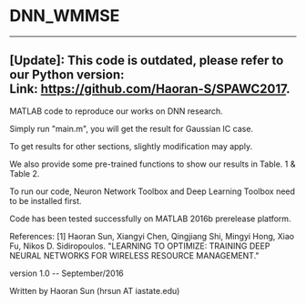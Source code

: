 # DNN_WMMSE

---------------------------------------------------------------------
[Update]: This code is outdated, please refer to our Python version:  
Link: https://github.com/Haoran-S/SPAWC2017.
---------------------------------------------------------------------

MATLAB code to reproduce our works on DNN research.

Simply run "main.m", you will get the result for Gaussian IC case.

To get results for other sections, slightly modification may apply.

We also provide some pre-trained functions to show our results in Table. 1 & Table 2.

To run our code, Neuron Network Toolbox and Deep Learning Toolbox need to be installed first.

Code has been tested successfully on MATLAB 2016b prerelease platform.


References:
 [1] Haoran Sun, Xiangyi Chen, Qingjiang Shi, Mingyi Hong, Xiao Fu, Nikos D. Sidiropoulos.
 "LEARNING TO OPTIMIZE: TRAINING DEEP NEURAL NETWORKS FOR WIRELESS RESOURCE MANAGEMENT."


version 1.0 -- September/2016

Written by Haoran Sun (hrsun AT iastate.edu)
